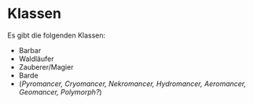 # Klassen

Es gibt die folgenden Klassen:

- Barbar
- Waldläufer
- Zauberer/Magier
- Barde
- (*Pyromancer, Cryomancer, Nekromancer, Hydromancer, Aeromancer, Geomancer, Polymorph?*)